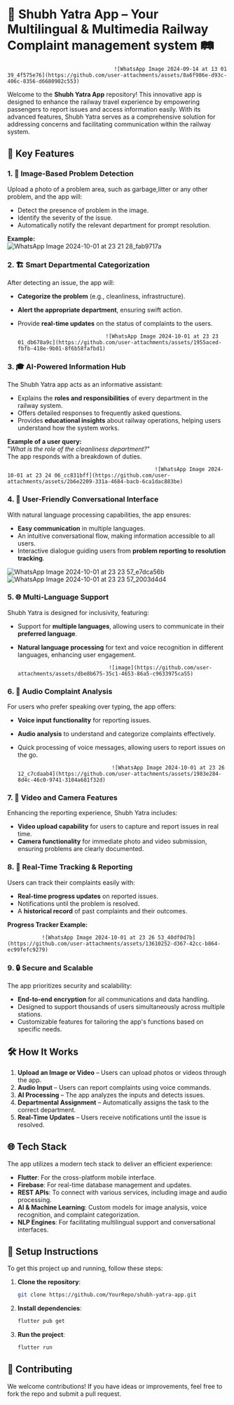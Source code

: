 # 🚉 **Shubh Yatra App** – Your Multilingual & Multimedia Railway Complaint management system 🛤️
   
                                      ![WhatsApp Image 2024-09-14 at 13 01 39_4f575e76](https://github.com/user-attachments/assets/8a6f986e-d93c-406c-8356-d6680902c553)


Welcome to the **Shubh Yatra App** repository! This innovative app is designed to enhance the railway travel experience by empowering passengers to report issues and access information easily. With its advanced features, Shubh Yatra serves as a comprehensive solution for addressing concerns and facilitating communication within the railway system.


## 🌟 **Key Features**

### 1. 📸 **Image-Based Problem Detection**
Upload a photo of a problem area, such as garbage,litter or any other problem, and the app will:
   - Detect the presence of problem in the image.
   - Identify the severity of the issue.
   - Automatically notify the relevant department for prompt resolution.

**Example:**  
                        ![WhatsApp Image 2024-10-01 at 23 21 28_fab9717a](https://github.com/user-attachments/assets/e470e82f-ab38-4fee-abd6-150950cd7c89)


### 2. 🏗️ **Smart Departmental Categorization**
After detecting an issue, the app will:
   - **Categorize the problem** (e.g., cleanliness, infrastructure).
   - **Alert the appropriate department**, ensuring swift action.
   - Provide **real-time updates** on the status of complaints to the users.


                                     ![WhatsApp Image 2024-10-01 at 23 23 01_db678a9c](https://github.com/user-attachments/assets/1955aced-fbfb-418e-9b01-8f6b58fafbd1)


### 3. 🎓 **AI-Powered Information Hub**
The Shubh Yatra app acts as an informative assistant:
   - Explains the **roles and responsibilities** of every department in the railway system.
   - Offers detailed responses to frequently asked questions.
   - Provides **educational insights** about railway operations, helping users understand how the system works.

**Example of a user query:**  
"_What is the role of the cleanliness department?_"  
The app responds with a breakdown of duties.


                                                   ![WhatsApp Image 2024-10-01 at 23 24 06_cc831bff](https://github.com/user-attachments/assets/2b6e2209-331a-4684-bacb-6ca1dac883be)


### 4. 💬 **User-Friendly Conversational Interface**
With natural language processing capabilities, the app ensures:
   - **Easy communication** in multiple languages.
   - An intuitive conversational flow, making information accessible to all users.
   - Interactive dialogue guiding users from **problem reporting to resolution tracking**.


![WhatsApp Image 2024-10-01 at 23 23 57_e7dca56b](https://github.com/user-attachments/assets/e5976276-c441-4904-ac5e-b2e7723a48e2) ![WhatsApp Image 2024-10-01 at 23 23 57_2003d4d4](https://github.com/user-attachments/assets/6bc89458-b6fb-478d-af02-f86733bdcc0f)


### 5. 🌐 **Multi-Language Support**
Shubh Yatra is designed for inclusivity, featuring:
   - Support for **multiple languages**, allowing users to communicate in their **preferred language**.
   - **Natural language processing** for text and voice recognition in different languages, enhancing user engagement.

                                      ![image](https://github.com/user-attachments/assets/dbe8b675-35c1-4653-86a5-c9633975ca55)


### 6. 🎤 **Audio Complaint Analysis**
For users who prefer speaking over typing, the app offers:
   - **Voice input functionality** for reporting issues.
   - **Audio analysis** to understand and categorize complaints effectively.
   - Quick processing of voice messages, allowing users to report issues on the go.


                                       ![WhatsApp Image 2024-10-01 at 23 26 12_c7cdaab4](https://github.com/user-attachments/assets/1983e284-8d4c-46c0-9741-3104a681f32d)


### 7. 🎥 **Video and Camera Features**
Enhancing the reporting experience, Shubh Yatra includes:
   - **Video upload capability** for users to capture and report issues in real time.
   - **Camera functionality** for immediate photo and video submission, ensuring problems are clearly documented.


### 8. 🔄 **Real-Time Tracking & Reporting**
Users can track their complaints easily with:
   - **Real-time progress updates** on reported issues.
   - Notifications until the problem is resolved.
   - A **historical record** of past complaints and their outcomes.

**Progress Tracker Example:**  

               ![WhatsApp Image 2024-10-01 at 23 26 53_40df0d7b](https://github.com/user-attachments/assets/13610252-d367-42cc-b864-ec99fefc9279)


### 9. 🔒 **Secure and Scalable**
The app prioritizes security and scalability:
   - **End-to-end encryption** for all communications and data handling.
   - Designed to support thousands of users simultaneously across multiple stations.
   - Customizable features for tailoring the app's functions based on specific needs.

## 🛠️ **How It Works** 

1. **Upload an Image or Video** – Users can upload photos or videos through the app.
2. **Audio Input** – Users can report complaints using voice commands.
3. **AI Processing** – The app analyzes the inputs and detects issues.
4. **Departmental Assignment** – Automatically assigns the task to the correct department.
5. **Real-Time Updates** – Users receive notifications until the issue is resolved.


## 🌐 **Tech Stack**
The app utilizes a modern tech stack to deliver an efficient experience:
   - **Flutter**: For the cross-platform mobile interface.
   - **Firebase**: For real-time database management and updates.
   - **REST APIs**: To connect with various services, including image and audio processing.
   - **AI & Machine Learning**: Custom models for image analysis, voice recognition, and complaint categorization.
   - **NLP Engines**: For facilitating multilingual support and conversational interfaces.


## 🔧 **Setup Instructions**

To get this project up and running, follow these steps:

1. **Clone the repository**:
   ```bash
   git clone https://github.com/YourRepo/shubh-yatra-app.git
   ```
2. **Install dependencies**:
   ```bash
   flutter pub get
   ```
3. **Run the project**:
   ```bash
   flutter run
   ```

## 🤝 **Contributing**

We welcome contributions! If you have ideas or improvements, feel free to fork the repo and submit a pull request.

